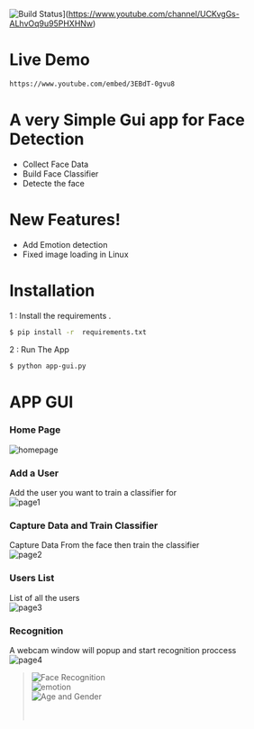 ![Build Status](https://travis-ci.org/joemccann/dillinger.svg?branch=master)](https://www.youtube.com/channel/UCKvgGs-ALhvOq9u95PHXHNw)

# Live Demo
```html
https://www.youtube.com/embed/3EBdT-0gvu8

```


# A very Simple Gui app for Face Detection 

  - Collect Face Data
  - Build Face Classifier 
  - Detecte the face
#  New Features!
  - Add Emotion detection
  - Fixed image loading in Linux 
  
  
# Installation
1 : Install the requirements .
```sh
$ pip install -r  requirements.txt
```
2 : Run The App 
```sh
$ python app-gui.py
```
# APP GUI
### Home Page
![homepage](https://i.ibb.co/c62qvR2/home-page.png)
### Add a User <br>
Add the user you want to train a classifier for <br>
![page1](https://i.ibb.co/t8gdq6s/adduser.png)<br>
### Capture Data and Train Classifier<br>
Capture Data From the face then train the classifier<br>
![page2](https://i.ibb.co/D8JgYhN/capandtraindata.png)<br>
### Users List<br>
List of all the users<br>
![page3](https://i.ibb.co/1KwfVVV/dropdown.png)<br>
### Recognition <br>
A webcam window will popup and start recognition proccess<br>
![page4](https://i.ibb.co/sCtgDDC/4page.png)<br>
>![Face Recognition](https://i.ibb.co/bNpC5wR/jack.png)<br>
>![emotion](https://i.ibb.co/F7pdtjZ/emotion.png)<br>
>![Age and Gender](https://i.ibb.co/9q1L7sD/age.png)<br>
<br><br>

